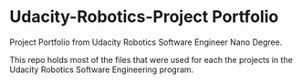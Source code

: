 # Udacity-Robotics-Project Portfolio

Project Portfolio from Udacity Robotics Software Engineer Nano Degree.

This repo holds most of the files that were used for each the projects in the Udacity Robotics Software Engineering program.
